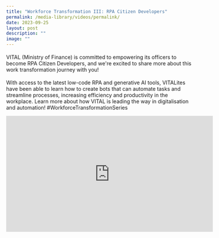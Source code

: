 ```yaml
---
title: "Workforce Transformation III: RPA Citizen Developers"
permalink: /media-library/videos/permalink/
date: 2023-09-25
layout: post
description: ""
image: ""
---
```

<p style="font-size: 18px;color:#585858;text-align:justify;">

VITAL (Ministry of Finance) is committed to empowering its officers to become RPA Citizen Developers, and we're excited to share more about this work transformation journey with you!

</p><p style="font-size: 18px;color:#585858;text-align:justify;">

With access to the latest low-code RPA and generative AI tools, VITALites have been able to learn how to create bots that can automate tasks and streamline processes, increasing efficiency and productivity in the workplace. Learn more about how VITAL is leading the way in digitalisation and automation! #WorkforceTransformationSeries

<iframe allowfullscreen="" allow="accelerometer; autoplay; clipboard-write; encrypted-media; gyroscope; picture-in-picture; web-share" frameborder="0" title="YouTube video player" src="https://www.youtube.com/embed/1aw7W25N1uc?si=8izBe57pLBm0rtTJ" height="315" width="560"></iframe></p>